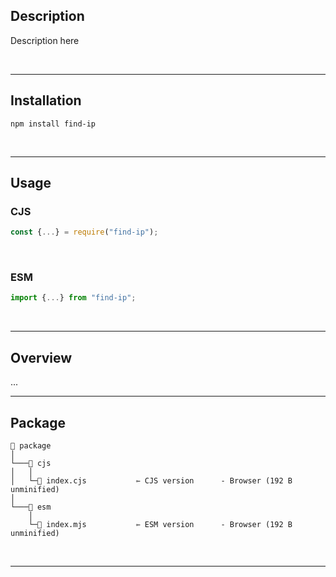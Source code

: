 
## Description

Description here

<br/>

---



## Installation

```shell
npm install find-ip
```

<br/>

---

## Usage

### CJS

```javascript
const {...} = require("find-ip");
```

<br/>

### ESM

```javascript
import {...} from "find-ip";
```

<br/>

---

## Overview


...

---

## Package

```
📁 package                
│
└───📁 cjs
│   │
│   └─📝 index.cjs           ⇽ CJS version      - Browser (192 B unminified)
│   
└───📁 esm
    │
    └─📝 index.mjs           ⇽ ESM version      - Browser (192 B unminified)

```

<br/>

---


